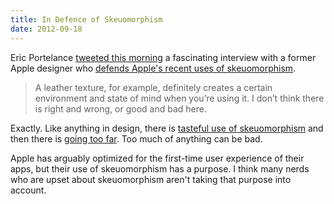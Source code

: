 ```yaml
---
title: In Defence of Skeuomorphism
date: 2012-09-18
---
```


Eric Portelance [tweeted this morning](https://twitter.com/eportelance/status/248069041254715393) a fascinating interview with a former Apple designer who [defends Apple's recent uses of skeuomorphism](http://www.fastcodesign.com/1670796/a-former-iphone-ui-designer-defends-apples-fake-leather-design-philosophy).

> A leather texture, for example, definitely creates a certain environment and state of mind when you’re using it. I don’t think there is right and wrong, or good and bad here.

Exactly. Like anything in design, there is [tasteful use of skeuomorphism](/blog/skeu-it) and then there is [going too far](http://skeu.it). Too much of anything can be bad.

Apple has arguably optimized for the first-time user experience of their apps, but their use of skeuomorphism has a purpose. I think many nerds who are upset about skeuomorphism aren't taking that purpose into account.
